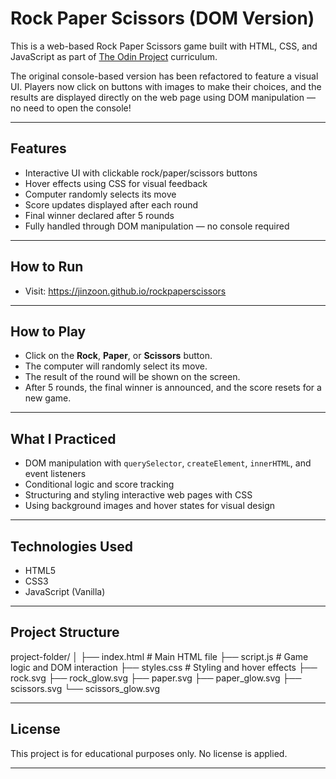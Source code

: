 
# Rock Paper Scissors (DOM Version)

This is a web-based Rock Paper Scissors game built with HTML, CSS, and JavaScript as part of [The Odin Project](https://www.theodinproject.com/) curriculum.

The original console-based version has been refactored to feature a visual UI. Players now click on buttons with images to make their choices, and the results are displayed directly on the web page using DOM manipulation — no need to open the console!

---

## Features

- Interactive UI with clickable rock/paper/scissors buttons
- Hover effects using CSS for visual feedback
- Computer randomly selects its move
- Score updates displayed after each round
- Final winner declared after 5 rounds
- Fully handled through DOM manipulation — no console required

---


## How to Run

- Visit: https://jinzoon.github.io/rockpaperscissors

---

## How to Play

- Click on the **Rock**, **Paper**, or **Scissors** button.
- The computer will randomly select its move.
- The result of the round will be shown on the screen.
- After 5 rounds, the final winner is announced, and the score resets for a new game.

---

## What I Practiced

- DOM manipulation with `querySelector`, `createElement`, `innerHTML`, and event listeners
- Conditional logic and score tracking
- Structuring and styling interactive web pages with CSS
- Using background images and hover states for visual design

---

## Technologies Used

- HTML5
- CSS3
- JavaScript (Vanilla)

---

## Project Structure

project-folder/
│
├── index.html # Main HTML file
├── script.js # Game logic and DOM interaction
├── styles.css # Styling and hover effects
├── rock.svg
├── rock_glow.svg
├── paper.svg
├── paper_glow.svg
├── scissors.svg
└── scissors_glow.svg


---

## License

This project is for educational purposes only. No license is applied.

---
